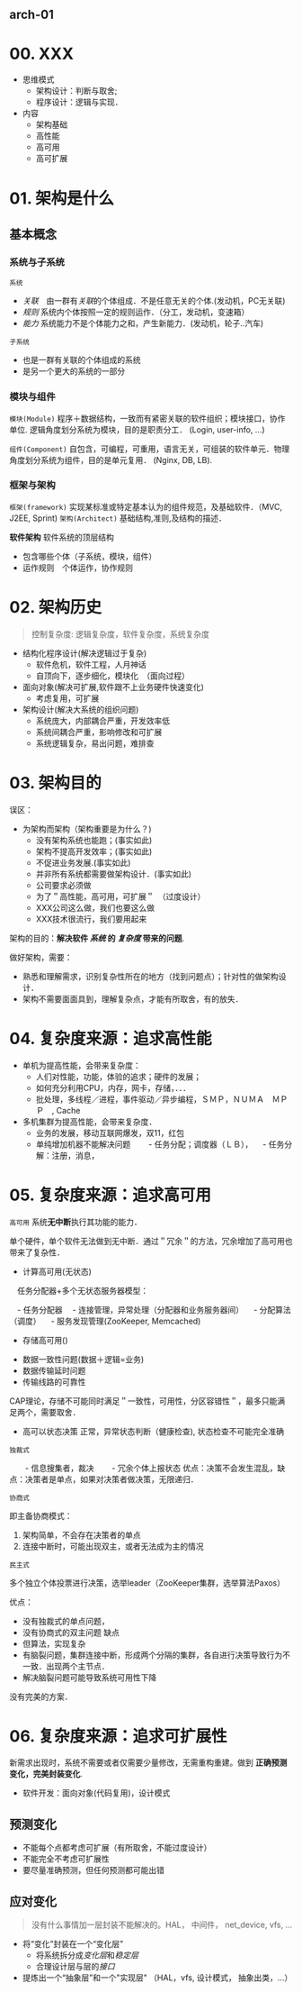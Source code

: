 arch-01
-------

# 00. XXX

* 思维模式
  - 架构设计：判断与取舍;
  - 程序设计：逻辑与实现．
* 内容
  - 架构基础
  - 高性能
  - 高可用
  - 高可扩展

# 01. 架构是什么

## 基本概念

### 系统与子系统

`系统`
  - *关联*　由一群有*关联*的个体组成．不是任意无关的个体.(发动机，PC无关联)
  - *规则*  系统内个体按照一定的规则运作．（分工，发动机，变速箱）
  - *能力*  系统能力不是个体能力之和，产生新能力．(发动机，轮子..汽车)

`子系统`
  - 也是一群有关联的个体组成的系统
  - 是另一个更大的系统的一部分

### 模块与组件

`模块(Module)` 程序＋数据结构，一致而有紧密关联的软件组织；模块接口，协作单位.
逻辑角度划分系统为模块，目的是职责分工． (Login, user-info, ...)

`组件(Component)` 自包含，可编程，可重用，语言无关，可组装的软件单元．物理角度划分系统为组件，目的是单元复用． (Nginx, DB, LB).

### 框架与架构

`框架(framework)` 实现某标准或特定基本认为的组件规范，及基础软件．（MVC, J2EE, Sprint)
`架构(Architect)` 基础结构,准则,及结构的描述．

**软件架构** 软件系统的顶层结构
  - 包含哪些个体（子系统，模块，组件）
  - 运作规则　个体运作，协作规则

# 02. 架构历史

> 控制复杂度: 逻辑复杂度，软件复杂度，系统复杂度

* 结构化程序设计(解决逻辑过于复杂)
  - 软件危机，软件工程，人月神话  
  - 自顶向下，逐步细化，模块化　（面向过程）
* 面向对象(解决可扩展,软件跟不上业务硬件快速变化)
  - 考虑复用，可扩展
* 架构设计(解决大系统的组织问题)
  - 系统庞大，内部耦合严重，开发效率低
  - 系统间耦合严重，影响修改和可扩展
  - 系统逻辑复杂，易出问题，难排查

# 03. 架构目的

误区：

* 为架构而架构（架构重要是为什么？)
  - 没有架构系统也能跑；(事实如此)
  - 架构不提高开发效率；(事实如此)
  - 不促进业务发展.(事实如此)
  - 并非所有系统都需要做架构设计．(事实如此)
  - 公司要求必须做
  - 为了＂高性能，高可用，可扩展＂　（过度设计）
  - XXX公司这么做，我们也要这么做
  - XXX技术很流行，我们要用起来

架构的目的：**解决软件 *系统* 的 *复杂度* 带来的问题**.

做好架构，需要：

* 熟悉和理解需求，识别复杂性所在的地方（找到问题点）；针对性的做架构设计．
* 架构不需要面面具到，理解复杂点，才能有所取舍，有的放失．

# 04. 复杂度来源：追求高性能

* 单机为提高性能，会带来复杂度：
  - 人们对性能，功能，体验的追求；硬件的发展；
  - 如何充分利用CPU，内存，网卡，存储，．．．
  - 批处理，多线程／进程，事件驱动／异步编程，ＳＭＰ，ＮＵＭＡ　ＭＰＰ　, Cache
* 多机集群为提高性能，会带来复杂度．
  - 业务的发展，移动互联网爆发，双11，红包
  - 单纯增加机器不能解决问题
  　　- 任务分配；调度器（ＬＢ），
    　- 任务分解：注册，消息，

# 05. 复杂度来源：追求高可用

`高可用` 系统**无中断**执行其功能的能力．

单个硬件，单个软件无法做到无中断．通过＂冗余＂的方法，冗余增加了高可用也带来了复杂性．

* 计算高可用(无状态)

　任务分配器+多个无状态服务器模型：

　- 任务分配器
　- 连接管理，异常处理（分配器和业务服务器间）
　- 分配算法（调度）
　- 服务发现管理(ZooKeeper, Memcached)

* 存储高可用()
 - 数据一致性问题(数据＋逻辑=业务)
 - 数据传输延时问题
 - 传输线路的可靠性

 CAP理论，存储不可能同时满足＂一致性，可用性，分区容错性＂，最多只能满足两个，需要取舍．

* 高可以状态决策 正常，异常状态判断（健康检查), 状态检查不可能完全准确

`独裁式`

 　　- 信息搜集者，裁决
 　　- 冗余个体上报状态
    优点：决策不会发生混乱，缺点：决策者是单点，如果对决策者做决策，无限递归．

`协商式`

即主备协商模式：

1. 架构简单，不会存在决策者的单点
2. 连接中断时，可能出现双主，或者无法成为主的情况

`民主式`

多个独立个体投票进行决策，选举leader（ZooKeeper集群，选举算法Paxos）

优点：
- 没有独裁式的单点问题，
- 没有协商式的双主问题
缺点
- 但算法，实现复杂
- 有脑裂问题，集群连接中断，形成两个分隔的集群，各自进行决策导致行为不一致．出现两个主节点．
- 解决脑裂问题可能导致系统可用性下降

没有完美的方案．　

# 06. 复杂度来源：追求可扩展性

新需求出现时，系统不需要或者仅需要少量修改，无需重构重建。做到 **正确预测变化，完美封装变化**.

* 软件开发：面向对象(代码复用)，设计模式

## 预测变化

* 不能每个点都考虑可扩展（有所取舍，不能过度设计）
* 不能完全不考虑可扩展性
* 要尽量准确预测，但任何预测都可能出错

## 应对变化

> 没有什么事情加一层封装不能解决的。HAL， 中间件， net_device, vfs, ...

* 将“变化”封装在一个“变化层”
  - 将系统拆分成*变化层*和*稳定层*
  - 合理设计层与层的*接口*
* 提炼出一个“抽象层”和一个"实现层" （HAL，vfs, 设计模式， 抽象出类，...）
